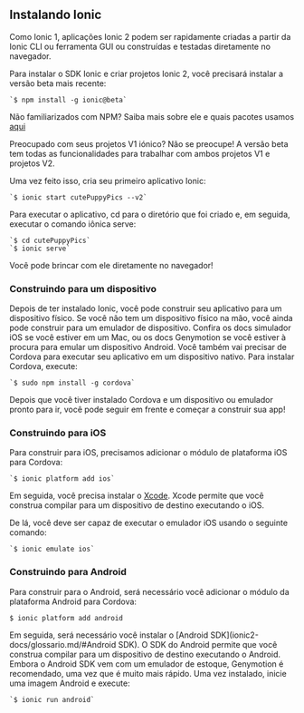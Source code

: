 ## Instalando Ionic
 
Como Ionic 1, aplicações Ionic 2 podem ser rapidamente criadas a partir da Ionic CLI ou ferramenta GUI ou construídas e testadas diretamente no navegador.
 
Para instalar o SDK Ionic e criar projetos Ionic 2, você precisará instalar a versão beta mais recente:
     
    `$ npm install -g ionic@beta`
     
Não familiarizados com NPM? Saiba mais sobre ele e quais pacotes usamos [aqui](chapters/07-recursos/07e-using-npm.md) 
    
Preocupado com seus projetos V1 iónico? Não se preocupe! A versão beta tem todas as funcionalidades para trabalhar com ambos projetos V1 e projetos V2.

Uma vez feito isso, cria seu primeiro aplicativo Ionic:

    `$ ionic start cutePuppyPics --v2`

Para executar o aplicativo, cd para o diretório que foi criado e, em seguida, executar o comando iônica serve:

    `$ cd cutePuppyPics`
    `$ ionic serve`
    
Você pode brincar com ele diretamente no navegador!

### Construindo para um dispositivo

Depois de ter instalado Ionic, você pode construir seu aplicativo para um dispositivo físico. Se você não tem um dispositivo físico na mão, você ainda pode construir para um emulador de dispositivo. Confira os docs simulador iOS se você estiver em um Mac, ou os docs Genymotion se você estiver à procura para emular um dispositivo Android. Você também vai precisar de Cordova para executar seu aplicativo em um dispositivo nativo. Para instalar Cordova, execute:

    `$ sudo npm install -g cordova`
    
Depois que você tiver instalado Cordova e um dispositivo ou emulador pronto para ir, você pode seguir em frente e começar a construir sua app!

### Construindo para iOS

Para construir para iOS, precisamos adicionar o módulo de plataforma iOS para Cordova:

    `$ ionic platform add ios`
    
Em seguida, você precisa instalar o [Xcode](ionic2-docs/glossario.md/#Xcode). Xcode permite que você construa compilar para um dispositivo de destino executando o iOS.

De lá, você deve ser capaz de executar o emulador iOS usando o seguinte comando:

    `$ ionic emulate ios`
    
### Construindo para Android

Para construir para o Android, será necessário você adicionar o módulo da plataforma Android para Cordova:

`$ ionic platform add android`

Em seguida, será necessário você instalar o [Android SDK](ionic2-docs/glossario.md/#Android SDK). O SDK do Android permite que você construa compilar para um dispositivo de destino executando o Android. Embora o Android SDK vem com um emulador de estoque, Genymotion é recomendado, uma vez que é muito mais rápido. Uma vez instalado, inicie uma imagem Android e execute:

    `$ ionic run android`